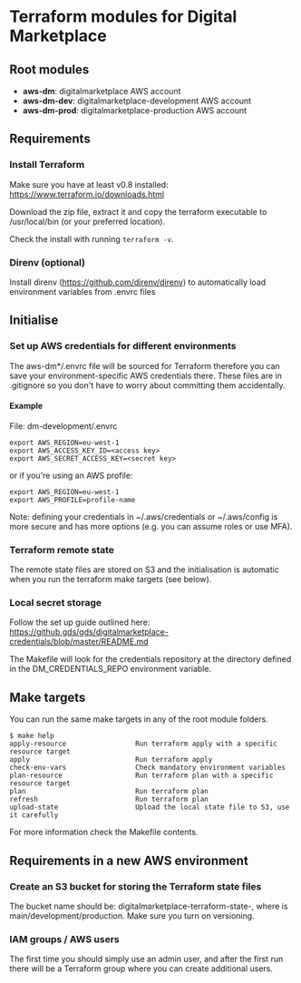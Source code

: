 # Terraform modules for Digital Marketplace

## Root modules

 * **aws-dm**: digitalmarketplace AWS account
 * **aws-dm-dev**: digitalmarketplace-development AWS account
 * **aws-dm-prod**: digitalmarketplace-production AWS account

## Requirements

### Install Terraform

Make sure you have at least v0.8 installed: https://www.terraform.io/downloads.html

Download the zip file, extract it and copy the terraform executable to /usr/local/bin (or your preferred location).

Check the install with running ```terraform -v```.

### Direnv (optional)

Install direnv (https://github.com/direnv/direnv) to automatically load environment variables from .envrc files

## Initialise

### Set up AWS credentials for different environments

The aws-dm*/.envrc file will be sourced for Terraform therefore you can save your environment-specific AWS
credentials there. These files are in .gitignore so you don't have to worry about committing them accidentally.

#### Example

File: dm-development/.envrc
```
export AWS_REGION=eu-west-1
export AWS_ACCESS_KEY_ID=<access key>
export AWS_SECRET_ACCESS_KEY=<secret key>
```

or if you're using an AWS profile:
```
export AWS_REGION=eu-west-1
export AWS_PROFILE=profile-name
```

Note: defining your credentials in ~/.aws/credentials or ~/.aws/config is more secure and has more options (e.g. you can assume roles or use MFA).

### Terraform remote state

The remote state files are stored on S3 and the initialisation is automatic when you run the terraform make targets (see below).

### Local secret storage

Follow the set up guide outlined here: https://github.gds/gds/digitalmarketplace-credentials/blob/master/README.md

The Makefile will look for the credentials repository at the directory defined in the DM_CREDENTIALS_REPO environment variable.

## Make targets

You can run the same make targets in any of the root module folders.

```
$ make help
apply-resource                 Run terraform apply with a specific resource target
apply                          Run terraform apply
check-env-vars                 Check mandatory environment variables
plan-resource                  Run terraform plan with a specific resource target
plan                           Run terraform plan
refresh                        Run terraform plan
upload-state                   Upload the local state file to S3, use it carefully
```

For more information check the Makefile contents.

## Requirements in a new AWS environment

### Create an S3 bucket for storing the Terraform state files

The bucket name should be: digitalmarketplace-terraform-state-<account>, where <account> is main/development/production. Make sure you turn on versioning.

### IAM groups / AWS users

The first time you should simply use an admin user, and after the first run there will be a Terraform group where you can create additional users.
